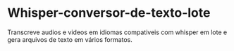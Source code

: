 # Whisper-conversor-de-texto-lote
Transcreve audios e videos em idiomas compativeis com whisper em lote e gera arquivos de texto em vários formatos.
